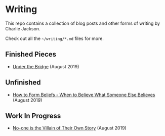 # Writing

This repo contains a collection of blog posts and other forms of writing by Charlie Jackson.

Check out all the `~/writing/*.md` files for more.

## Finished Pieces

- [Under the Bridge](writing/under-the-bridge.md) (August 2019)

## Unfinished

- [How to Form Beliefs - When to Believe What Someone Else Believes](writing/forming-beliefs.md) (August 2019)

## Work In Progress

- [No-one is the Villain of Their Own Story](writing/no-villains.md) (August 2019)
